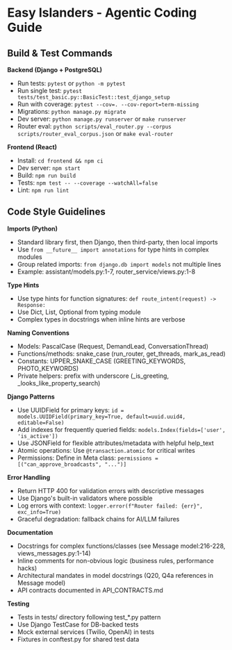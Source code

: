 # Easy Islanders - Agentic Coding Guide

## Build & Test Commands

**Backend (Django + PostgreSQL)**
- Run tests: `pytest` or `python -m pytest`
- Run single test: `pytest tests/test_basic.py::BasicTest::test_django_setup`
- Run with coverage: `pytest --cov=. --cov-report=term-missing`
- Migrations: `python manage.py migrate`
- Dev server: `python manage.py runserver` or `make runserver`
- Router eval: `python scripts/eval_router.py --corpus scripts/router_eval_corpus.json` or `make eval-router`

**Frontend (React)**
- Install: `cd frontend && npm ci`
- Dev server: `npm start`
- Build: `npm run build`
- Tests: `npm test -- --coverage --watchAll=false`
- Lint: `npm run lint`

## Code Style Guidelines

**Imports (Python)**
- Standard library first, then Django, then third-party, then local imports
- Use `from __future__ import annotations` for type hints in complex modules
- Group related imports: `from django.db import models` not multiple lines
- Example: assistant/models.py:1-7, router_service/views.py:1-8

**Type Hints**
- Use type hints for function signatures: `def route_intent(request) -> Response:`
- Use Dict, List, Optional from typing module
- Complex types in docstrings when inline hints are verbose

**Naming Conventions**
- Models: PascalCase (Request, DemandLead, ConversationThread)
- Functions/methods: snake_case (run_router, get_threads, mark_as_read)
- Constants: UPPER_SNAKE_CASE (GREETING_KEYWORDS, PHOTO_KEYWORDS)
- Private helpers: prefix with underscore (_is_greeting, _looks_like_property_search)

**Django Patterns**
- Use UUIDField for primary keys: `id = models.UUIDField(primary_key=True, default=uuid.uuid4, editable=False)`
- Add indexes for frequently queried fields: `models.Index(fields=['user', 'is_active'])`
- Use JSONField for flexible attributes/metadata with helpful help_text
- Atomic operations: Use `@transaction.atomic` for critical writes
- Permissions: Define in Meta class: `permissions = [("can_approve_broadcasts", "...")]`

**Error Handling**
- Return HTTP 400 for validation errors with descriptive messages
- Use Django's built-in validators where possible
- Log errors with context: `logger.error(f"Router failed: {err}", exc_info=True)`
- Graceful degradation: fallback chains for AI/LLM failures

**Documentation**
- Docstrings for complex functions/classes (see Message model:216-228, views_messages.py:1-14)
- Inline comments for non-obvious logic (business rules, performance hacks)
- Architectural mandates in model docstrings (Q20, Q4a references in Message model)
- API contracts documented in API_CONTRACTS.md

**Testing**
- Tests in tests/ directory following test_*.py pattern
- Use Django TestCase for DB-backed tests
- Mock external services (Twilio, OpenAI) in tests
- Fixtures in conftest.py for shared test data
